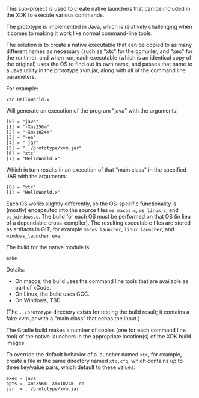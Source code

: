 This sub-project is used to create native launchers that can be included in the XDK to execute various
commands.

The prototype is implemented in Java, which is relatively challenging when it comes to making it work
like normal command-line tools.

The solution is to create a native executable that can be copied to as many different names as necessary
(such as "xtc" for the compiler, and "xec" for the runtime), and when run, each executable (which is an
identical copy of the original) uses the OS to find out its own name, and passes that name to a Java
utility in the prototype xvm.jar, along with all of the command line parameters.

For example:

    xtc HelloWorld.x
   
Will generate an execution of the program "java" with the arguments:

    [0] = "java"
    [1] = "-Xms256m"
    [2] = "-Xmx1024m"
    [3] = "-ea"
    [4] = "-jar"
    [5] = "../prototype/xvm.jar"
    [6] = "xtc"
    [7] = "HelloWorld.x"

Which in turn results in an execution of that "main class" in the specified JAR with the arguments:

    [0] = "xtc"
    [1] = "HelloWorld.x"

Each OS works slightly differently, so the OS-specific functionality is (mostly) encapsuted into the
source files `os_macos.c`, `os_linux.c`, and `os_windows.c`. The build for each OS must be performed
on that OS (in lieu of a dependable cross-compiler). The resulting executable files are stored as
artifacts in GIT; for example `macos_launcher`, `linux_launcher`, and `windows_launcher.exe`.

The build for the native module is:

    make

Details:

* On macos, the build uses the command line tools that are available as part of xCode.
* On Linux, the build uses GCC.
* On Windows, TBD.

(The `../prototype` directory exists for testing the build result; it contains a fake xvm.jar with
a "main class" that echos the input.)

The Gradle build makes a number of copies (one for each command line tool) of the native launchers
in the appropriate location(s) of the XDK build images.

To override the default behavior of a launcher named `xtc`, for example, create a file in the same
directory named `xtc.cfg`, which contains up to three key/value pairs, which default to these values:

    exec = java
    opts = -Xms256m -Xmx1024m -ea
    jar  = ../prototype/xvm.jar
